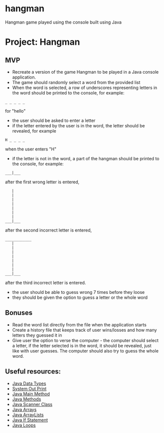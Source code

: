 # hangman
Hangman game played using the console built using Java


# Project: Hangman

## MVP

-   Recreate a version of the game Hangman to be played in a Java console application.
-   The game should randomly select a word from the provided list
-   When the word is selected, a row of underscores representing letters in the word should be printed to the console, for example:

```
_ _ _ _ _
```

for "hello"

-   the user should be asked to enter a letter
-   if the letter entered by the user is in the word, the letter should be revealed, for example

```
H _ _ _ _
```

when the user enters "H"

-   if the letter is not in the word, a part of the hangman should be printed to the console, for example:

```
___|___
```

after the first wrong letter is entered,

```
   |
   |
   |
   |
   |
   |
   |
___|___
```

after the second incorrect letter is entered,

```
____________
   |
   |
   |
   |
   |
   |
   |
___|___
```

after the third incorrect letter is entered.

-   the user should be able to guess wrong 7 times before they loose
-   they should be given the option to guess a letter or the whole word

## Bonuses

-   Read the word list directly from the file when the application starts
-   Create a history file that keeps track of user wins/losses and how many letters they guessed it in
-   Give user the option to verse the computer - the computer should select a letter, if the letter selected is in the word, it should be revealed, just like with user guesses. The computer should also try to guess the whole word.

## Useful resources:

-   [Java Data Types](https://www.w3schools.com/java/java_data_types.asp)
-   [System Out Print](https://www.javatpoint.com/system-out-println-in-java)
-   [Java Main Method](https://www.javatpoint.com/java-main-method)
-   [Java Methods](https://www.w3schools.com/java/java_methods.asp)
-   [Java Scanner Class](https://www.w3schools.com/java/java_user_input.asp)
-   [Java Arrays](https://www.javatpoint.com/array-in-java)
-   [Java ArrayLists](https://www.javatpoint.com/java-arraylist)
-   [Java If Statement](https://www.javatpoint.com/java-if-else)
-   [Java Loops](https://www.javatpoint.com/java-for-loop)
